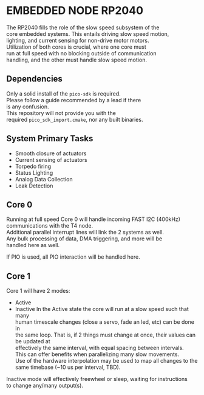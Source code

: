 # EMBEDDED NODE RP2040
The RP2040 fills the role of the slow speed subsystem of the  
core embedded systems. This entails driving slow speed motion,  
lighting, and current sensing for non-drive motor motors.  
Utilization of both cores is crucial, where one core must  
run at full speed with no blocking outside of communication  
handling, and the other must handle slow speed motion.  

## Dependencies
Only a solid install of the `pico-sdk` is required.  
Please follow a guide recommended by a lead if there  
is any confusion.  
This repository will not provide you with the  
required `pico_sdk_import.cmake`, nor any built binaries.
  
  
## System Primary Tasks
- Smooth closure of actuators
- Current sensing of actuators
- Torpedo firing
- Status Lighting
- Analog Data Collection
- Leak Detection

## Core 0
Running at full speed Core 0 will handle incoming FAST I2C (400kHz)  
communications with the T4 node.  
Additional parallel interrupt lines will link the 2 systems as well.  
Any bulk processing of data, DMA triggering, and more will be  
handled here as well.  
  
If PIO is used, all PIO interaction will be handled here.

## Core 1
Core 1 will have 2 modes:
- Active
- Inactive
In the Active state the core will run at a slow speed such that many  
human timescale changes (close a servo, fade an led, etc) can be done in  
the same loop.
That is, if 2 things must change at once, their values can be updated at  
effectively the same interval, with equal spacing between intervals.  
This can offer benefits when parallelizing many slow movements.  
Use of the hardware interpolation may be used to map all changes to the  
same timebase (~10 us per interval, TBD).
  
Inactive mode will effectively freewheel or sleep, waiting for instructions  
to change any/many output(s).
